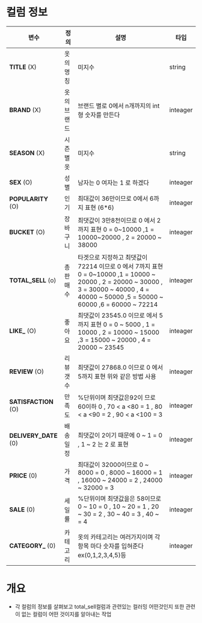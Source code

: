 # 컬럼 정보

| 변수                  | 정의        | 설명                                                         | 타입     |
| --------------------- | ----------- | ------------------------------------------------------------ | -------- |
| **TITLE** (X)         | 옷의 명칭   | 미지수                                                       | string   |
| **BRAND** (X)         | 옷의 브랜드 | 브랜드 별로 0에서 n개까지의 int형 숫자를 만든다              | inteager |
| **SEASON** (X)        | 시즌별 옷   | 미지수                                                       | string   |
| **SEX** (O)           | 성별        | 남자는 0 여자는 1 로 하겠다                                  | inteager |
| **POPULARITY** (O)    | 인기        | 최대값이 36만이므로 0에서 6까지 표현 (6*6)                   | inteager |
| **BUCKET** (O)        | 장바구니    | 최댓값이 3만8천이므로 0 에서 2까지  표현 0 = 0~10000 ,1  = 10000~20000 , 2 = 20000 ~ 38000 | inteager |
| **TOTAL_SELL** (o)    | 총 판매수   | 타겟으로 지정하고 최댓값이 72214 이므로 0 에서 7까지 표현           0 = 0~10000 ,1 = 10000 ~ 20000 , 2 = 20000 ~ 30000 , 3 = 30000 ~ 40000  , 4 = 40000 ~ 50000  ,5  = 50000 ~ 60000 ,6 = 60000 ~ 72214 | inteager |
| **LIKE_** (O)         | 좋아요      | 최댓값이 23545.0 이므로 에서 5까지 표현  0 = 0 ~ 5000 , 1 = 10000 , 2 = 10000 ~ 15000 ,3 = 15000 ~ 20000 , 4 = 20000 ~ 23545 | inteager |
| **REVIEW** (O)        | 리뷰 갯수   | 최댓값이 27868.0 이므로 0 에서 5까지 표현 위와 같은 방법 사용 | inteager |
| **SATISFACTION** (O)  | 만족도      | %단위이며 최댓값은92이 므로 60이하 0 , 70 < a <80 = 1 , 80 < a <90 = 2 , 90 < a <100 = 3 | inteager |
| **DELIVERY_DATE** (0) | 배송일정    | 최댓값이 2이기 때문에 0 ~ 1 = 0 , 1 ~ 2 는 2 로 표현         | inteager |
| **PRICE** (0)         | 가격        | 최대값이 32000이므로  0 ~ 8000 = 0 , 8000 ~ 16000 = 1 , 16000 ~  24000 = 2 , 24000  ~ 32000 = 3 | inteager |
| **SALE** (0)          | 세일률      | %단위이며 최댓값을은 58이므로 0 ~ 10 = 0 , 10 ~ 20 = 1 , 20 ~ 30 = 2 , 30 ~ 40 = 3 , 40 ~  = 4 | inteager |
| **CATEGORY_** (0)     | 카테고리    | 옷의 카테고리는 여러가지이며 각 항목 마다 숫자를 입혀준다 ex(0,1,2,3,4,5)등 | inteager |



# 개요

- 각 컬럼의 정보를 살펴보고 total_sell컬럼과 관련있는 컬러밍 어떤것인지 또한 관련이 없는 컬럼이 어떤 것이지를 알아내는 작업

### 